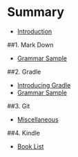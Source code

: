 # Summary

* [Introduction](README.md)

##1. Mark Down

* [Grammar Sample](notes/markdown/Sample.md)

##2. Gradle

* [Introducing Gradle](notes/gradle/IntroducingGradle.md)
* [Grammar Sample](notes/gradle/reference/sample.gradle)

##3. Git

* [Miscellaneous](notes/git/miscellaneous.md)

##4. Kindle

* [Book List](notes/kindle/bookList.md)